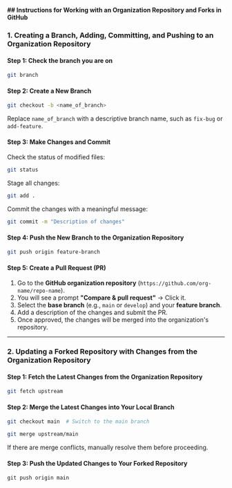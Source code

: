 
**## Instructions for Working with an Organization Repository and Forks in GitHub**

### **1. Creating a Branch, Adding, Committing, and Pushing to an Organization Repository**
#### **Step 1: Check the branch you are on**
```bash
git branch
```
#### **Step 2: Create a New Branch**
```bash
git checkout -b <name_of_branch>
```
Replace `name_of_branch` with a descriptive branch name, such as `fix-bug` or `add-feature`.

#### **Step 3: Make Changes and Commit**
Check the status of modified files:
```bash
git status
```

Stage all changes:
```bash
git add .
```

Commit the changes with a meaningful message:
```bash
git commit -m "Description of changes"
```

#### **Step 4: Push the New Branch to the Organization Repository**
```bash
git push origin feature-branch
```

#### **Step 5: Create a Pull Request (PR)**
1. Go to the **GitHub organization repository** (`https://github.com/org-name/repo-name`).
2. You will see a prompt **"Compare & pull request"** → Click it.
3. Select the **base branch** (e.g., `main` or `develop`) and your **feature branch**.
4. Add a description of the changes and submit the PR.
5. Once approved, the changes will be merged into the organization's repository.

---

### **2. Updating a Forked Repository with Changes from the Organization Repository**


#### **Step 1: Fetch the Latest Changes from the Organization Repository**
```bash
git fetch upstream
```

#### **Step 2: Merge the Latest Changes into Your Local Branch**
```bash
git checkout main  # Switch to the main branch
```
```bash
git merge upstream/main
```
If there are merge conflicts, manually resolve them before proceeding.

#### **Step 3: Push the Updated Changes to Your Forked Repository**
```
git push origin main
```

